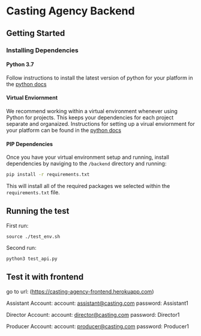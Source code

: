# Casting Agency Backend

## Getting Started

### Installing Dependencies

#### Python 3.7

Follow instructions to install the latest version of python for your platform in the [python docs](https://docs.python.org/3/using/unix.html#getting-and-installing-the-latest-version-of-python)

#### Virtual Enviornment

We recommend working within a virtual environment whenever using Python for projects. This keeps your dependencies for each project separate and organaized. Instructions for setting up a virual enviornment for your platform can be found in the [python docs](https://packaging.python.org/guides/installing-using-pip-and-virtual-environments/)

#### PIP Dependencies

Once you have your virtual environment setup and running, install dependencies by naviging to the `/backend` directory and running:

```bash
pip install -r requirements.txt
```

This will install all of the required packages we selected within the `requirements.txt` file.

## Running the test

First run:

```
source ./test_env.sh
```

Second run:

```
python3 test_api.py
```

## Test it with frontend

go to url: (https://casting-agency-frontend.herokuapp.com)

Assistant Account:
account: assistant@casting.com
password: Assistant1

Director Account:
account: director@casting.com
password: Director1

Producer Account:
account: producer@casting.com
password: Producer1
